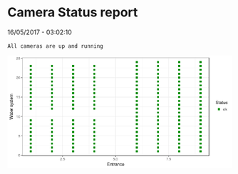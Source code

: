 Camera Status report
================
16/05/2017 - 03:02:10

    All cameras are up and running

![](camreport_files/figure-markdown_github/unnamed-chunk-2-1.png)
